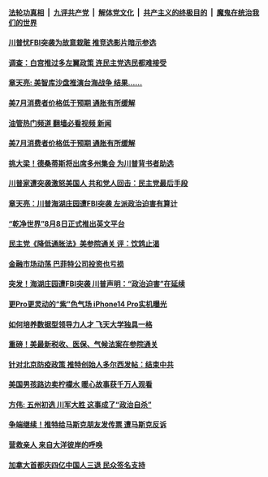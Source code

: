 ####  [法轮功真相](../../../../basic/blob/master/README.md?t=08111031) &nbsp;|&nbsp; [九评共产党](../../../../9ping.md/blob/master/README.md?t=08111031) &nbsp;|&nbsp; [解体党文化](../../../../jtdwh.md/blob/master/README.md?t=08111031)  &nbsp;|&nbsp; [共产主义的终极目的](../../../../gczydzjmd.md/blob/master/README.md?t=08111031) &nbsp;|&nbsp; [魔鬼在统治我们的世界](../../../../mgztzwmdsj.md/blob/master/README.md?t=08111031) 

#### [川普忧FBI突袭为故意栽赃 推竞选影片暗示参选](../pages/soh6/644702.md?t=08111031) 
#### [调查：白宫推过多左翼政策 连民主党选民都难接受](../pages/soh6/644693.md?t=08111031) 
#### [章天亮: 美智库沙盘推演台海战争  结果……](../pages/soh6/644612.md?t=08111031) 
#### [美7月消费者价格低于预期 通胀有所缓解](../pages/soh6/644618.md?t=08111031) 
#### [油管热门频道 翻墙必看视频 新闻](http://45.76.130.85:81/youtube.html?08111031)
#### [美7月消费者价格低于预期 通胀有所缓解](../pages/soh6/644618.md?t=08111031) 
#### [挑大梁！德桑蒂斯将出席多州集会 为川普背书者助选](../pages/soh6/644411.md?t=08111031) 
#### [川普家遭突袭激怒美国人 共和党人回击：民主党最后手段](../pages/soh6/644408.md?t=08111031) 
#### [章天亮：川普海湖庄园遭FBI突袭 左派政治迫害有算计](../pages/soh6/644324.md?t=08111031) 
#### [“乾净世界”8月8日正式推出英文平台](../pages/soh6/644192.md?t=08111031) 
#### [民主党《降低通胀法》美参院通关 评：饮鸩止渴](../pages/soh6/644153.md?t=08111031) 
#### [金融市场动荡 巴菲特公司投资也亏损](../pages/soh6/644132.md?t=08111031) 
#### [突发！海湖庄园遭FBI突袭 川普声明：“政治迫害”在延续](../pages/soh6/644126.md?t=08111031) 
#### [更Pro更灵动的“紫”色气场 iPhone14 Pro实机曝光](../pages/soh6/643886.md?t=08111031) 
#### [如何培养数据型领导力人才 飞天大学独具一格](../pages/soh6/643859.md?t=08111031) 
#### [重磅！美最新税收、医保、气候法案在参院通关](../pages/soh6/643856.md?t=08111031) 
#### [针对北京防疫政策 推特创始人多尔西发帖：结束中共](../pages/soh6/643688.md?t=08111031) 
#### [美国男孩路边卖柠檬水 暖心故事获千万人观看](../pages/soh6/643436.md?t=08111031) 
#### [方伟: 五州初选 川军大胜 这事成了“政治自杀”](../pages/soh6/643370.md?t=08111031) 
#### [争端继续！推特给马斯克朋友发传票 遭马斯克反诉](../pages/soh6/643190.md?t=08111031) 
#### [营救亲人  来自大洋彼岸的呼唤](../pages/soh6/643085.md?t=08111031) 
#### [加拿大首都庆四亿中国人三退 民众签名支持](../pages/soh6/643058.md?t=08111031) 
<img src='http://gfw-breaker.win/goodnews/indexes/soh6.md' width='0px' height='0px'/>
